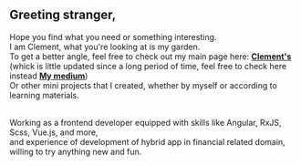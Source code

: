 <h2>Greeting stranger,</h2>
<p>Hope you find what you need or something interesting.<br>
I am Clement, what you're looking at is my garden.<br>
To get a better angle, feel free to check out my main page here: 
<a href='https://clementpan.github.io/ClementPan/' traget='_blank'><strong>Clement's</strong></a><br>
(whick is little updated since a long period of time, feel free to check here instead <a href='https://medium.com/@zzz2999582' traget='_blank'><strong>My medium</strong></a>)<br>
Or other mini projects that I created, whether by myself or according to learning materials.</p>
<br>
Working as a frontend developer equipped with skills like Angular, RxJS, Scss, Vue.js, and more,<br>
and experience of development of hybrid app in financial related domain, willing to try anything new and fun.<br>
<!-- <h2>Skill sets download process...</h3> -->
<!-- <table>
    <tr>
      <td>&blk34;&blk34;&blk34;&blk34;&blk34;&blk34;&blk14;&blk14;&blk14;&blk14;</td>
      <td>Javascript</td>
    </tr>
    <tr>
      <td>&blk34;&blk34;&blk34;&blk34;&blk14;&blk14;&blk14;&blk14;&blk14;&blk14;</td>
      <td>Typescript</td>
    </tr>
    <tr>
      <td>&blk34;&blk34;&blk34;&blk34;&blk34;&blk14;&blk14;&blk14;&blk14;&blk14;</td>
      <td>Angular</td>
    </tr>
    <tr>
      <td>&blk34;&blk34;&blk34;&blk34;&blk14;&blk14;&blk14;&blk14;&blk14;&blk14;</td>
      <td>Vue.js</td>
    </tr>
    <tr>
      <td>&blk34;&blk34;&blk34;&blk34;&blk14;&blk14;&blk14;&blk14;&blk14;&blk14;</td>
      <td>CSS/SCSS</td>
    </tr>
  </table> -->
